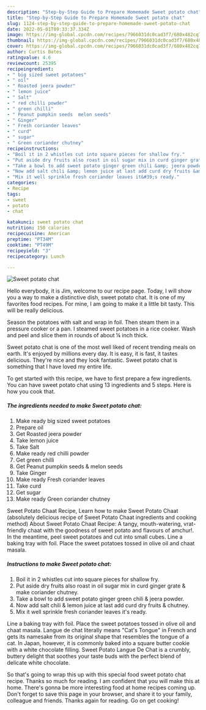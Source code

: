 ```yaml
---
description: "Step-by-Step Guide to Prepare Homemade Sweet potato chat"
title: "Step-by-Step Guide to Prepare Homemade Sweet potato chat"
slug: 1124-step-by-step-guide-to-prepare-homemade-sweet-potato-chat
date: 2022-05-01T09:33:37.334Z
image: https://img-global.cpcdn.com/recipes/7966031dc0cad3f7/680x482cq70/sweet-potato-chat-recipe-main-photo.jpg
thumbnail: https://img-global.cpcdn.com/recipes/7966031dc0cad3f7/680x482cq70/sweet-potato-chat-recipe-main-photo.jpg
cover: https://img-global.cpcdn.com/recipes/7966031dc0cad3f7/680x482cq70/sweet-potato-chat-recipe-main-photo.jpg
author: Curtis Bates
ratingvalue: 4.6
reviewcount: 25395
recipeingredient:
- " big sized sweet potatoes"
- " oil"
- " Roasted jeera powder"
- " lemon juice"
- " Salt"
- " red chilli powder"
- " green chilli"
- " Peanut pumpkin seeds  melon seeds"
- " Ginger"
- " Fresh coriander leaves"
- " curd"
- " sugar"
- " Green coriander chutney"
recipeinstructions:
- "Boil it in 2 whistles cut into square pieces for shallow fry."
- "Put aside dry fruits also roast in oil sugar mix in curd ginger grate &amp; make coriander chutney."
- "Take a bowl to add sweet potato ginger green chili &amp; jeera powder."
- "Now add salt chili &amp; lemon juice at last add curd dry fruits &amp; chutney."
- "Mix it well sprinkle fresh coriander leaves it&#39;s ready."
categories:
- Recipe
tags:
- sweet
- potato
- chat

katakunci: sweet potato chat 
nutrition: 150 calories
recipecuisine: American
preptime: "PT34M"
cooktime: "PT49M"
recipeyield: "3"
recipecategory: Lunch

---
```



![Sweet potato chat](https://img-global.cpcdn.com/recipes/7966031dc0cad3f7/680x482cq70/sweet-potato-chat-recipe-main-photo.jpg)

Hello everybody, it is Jim, welcome to our recipe page. Today, I will show you a way to make a distinctive dish, sweet potato chat. It is one of my favorites food recipes. For mine, I am going to make it a little bit tasty. This will be really delicious.

Season the potatoes with salt and wrap in foil. Then steam them in a pressure cooker or a pan. I steamed sweet potatoes in a rice cooker. Wash and peel and slice them in rounds of about ¼ inch thick.

Sweet potato chat is one of the most well liked of recent trending meals on earth. It's enjoyed by millions every day. It is easy, it is fast, it tastes delicious. They're nice and they look fantastic. Sweet potato chat is something that I have loved my entire life.


To get started with this recipe, we have to first prepare a few ingredients. You can have sweet potato chat using 13 ingredients and 5 steps. Here is how you cook that.

<!--inarticleads1-->

##### The ingredients needed to make Sweet potato chat:

1. Make ready  big sized sweet potatoes
1. Prepare  oil
1. Get  Roasted jeera powder
1. Take  lemon juice
1. Take  Salt
1. Make ready  red chilli powder
1. Get  green chilli
1. Get  Peanut pumpkin seeds &amp; melon seeds
1. Take  Ginger
1. Make ready  Fresh coriander leaves
1. Take  curd
1. Get  sugar
1. Make ready  Green coriander chutney


Sweet Potato Chaat Recipe, Learn how to make Sweet Potato Chaat (absolutely delicious recipe of Sweet Potato Chaat ingredients and cooking method) About Sweet Potato Chaat Recipe: A tangy, mouth-watering, vrat-friendly chaat with the goodness of sweet potato and flavours of amchur!. In the meantime, peel sweet potatoes and cut into small cubes. Line a baking tray with foil. Place the sweet potatoes tossed in olive oil and chaat masala. 

<!--inarticleads2-->

##### Instructions to make Sweet potato chat:

1. Boil it in 2 whistles cut into square pieces for shallow fry.
1. Put aside dry fruits also roast in oil sugar mix in curd ginger grate &amp; make coriander chutney.
1. Take a bowl to add sweet potato ginger green chili &amp; jeera powder.
1. Now add salt chili &amp; lemon juice at last add curd dry fruits &amp; chutney.
1. Mix it well sprinkle fresh coriander leaves it&#39;s ready.


Line a baking tray with foil. Place the sweet potatoes tossed in olive oil and chaat masala. Langue de chat literally means &#34;Cat&#39;s Tongue&#34; in French and gets its namesake from its original shape that resembles the tongue of a cat. In Japan, however, it is commonly baked into a square butter cookie with a white chocolate filling. Sweet Potato Langue De Chat is a crumbly, buttery delight that soothes your taste buds with the perfect blend of delicate white chocolate. 

So that's going to wrap this up with this special food sweet potato chat recipe. Thanks so much for reading. I am confident that you will make this at home. There's gonna be more interesting food at home recipes coming up. Don't forget to save this page in your browser, and share it to your family, colleague and friends. Thanks again for reading. Go on get cooking!
